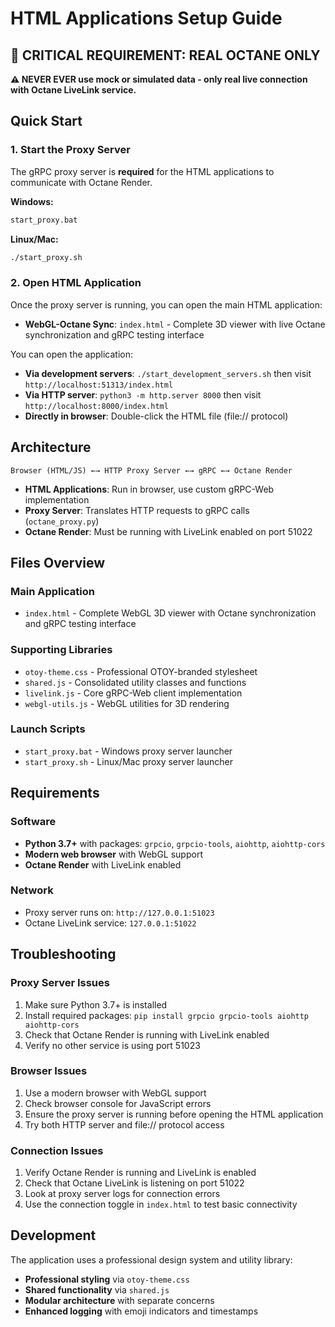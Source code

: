 # HTML Applications Setup Guide

## 🚨 **CRITICAL REQUIREMENT: REAL OCTANE ONLY**

**⚠️ NEVER EVER use mock or simulated data - only real live connection with Octane LiveLink service.**

## Quick Start

### 1. Start the Proxy Server
The gRPC proxy server is **required** for the HTML applications to communicate with Octane Render.

**Windows:**
```bash
start_proxy.bat
```

**Linux/Mac:**
```bash
./start_proxy.sh
```

### 2. Open HTML Application
Once the proxy server is running, you can open the main HTML application:

- **WebGL-Octane Sync**: `index.html` - Complete 3D viewer with live Octane synchronization and gRPC testing interface

You can open the application:
- **Via development servers**: `./start_development_servers.sh` then visit `http://localhost:51313/index.html`
- **Via HTTP server**: `python3 -m http.server 8000` then visit `http://localhost:8000/index.html`
- **Directly in browser**: Double-click the HTML file (file:// protocol)

## Architecture

```
Browser (HTML/JS) ←→ HTTP Proxy Server ←→ gRPC ←→ Octane Render
```

- **HTML Applications**: Run in browser, use custom gRPC-Web implementation
- **Proxy Server**: Translates HTTP requests to gRPC calls (`octane_proxy.py`)
- **Octane Render**: Must be running with LiveLink enabled on port 51022

## Files Overview

### Main Application
- `index.html` - Complete WebGL 3D viewer with Octane synchronization and gRPC testing interface

### Supporting Libraries
- `otoy-theme.css` - Professional OTOY-branded stylesheet
- `shared.js` - Consolidated utility classes and functions
- `livelink.js` - Core gRPC-Web client implementation
- `webgl-utils.js` - WebGL utilities for 3D rendering

### Launch Scripts
- `start_proxy.bat` - Windows proxy server launcher
- `start_proxy.sh` - Linux/Mac proxy server launcher

## Requirements

### Software
- **Python 3.7+** with packages: `grpcio`, `grpcio-tools`, `aiohttp`, `aiohttp-cors`
- **Modern web browser** with WebGL support
- **Octane Render** with LiveLink enabled

### Network
- Proxy server runs on: `http://127.0.0.1:51023`
- Octane LiveLink service: `127.0.0.1:51022`

## Troubleshooting

### Proxy Server Issues
1. Make sure Python 3.7+ is installed
2. Install required packages: `pip install grpcio grpcio-tools aiohttp aiohttp-cors`
3. Check that Octane Render is running with LiveLink enabled
4. Verify no other service is using port 51023

### Browser Issues
1. Use a modern browser with WebGL support
2. Check browser console for JavaScript errors
3. Ensure the proxy server is running before opening the HTML application
4. Try both HTTP server and file:// protocol access

### Connection Issues
1. Verify Octane Render is running and LiveLink is enabled
2. Check that Octane LiveLink is listening on port 51022
3. Look at proxy server logs for connection errors
4. Use the connection toggle in `index.html` to test basic connectivity

## Development

The application uses a professional design system and utility library:
- **Professional styling** via `otoy-theme.css`
- **Shared functionality** via `shared.js`
- **Modular architecture** with separate concerns
- **Enhanced logging** with emoji indicators and timestamps